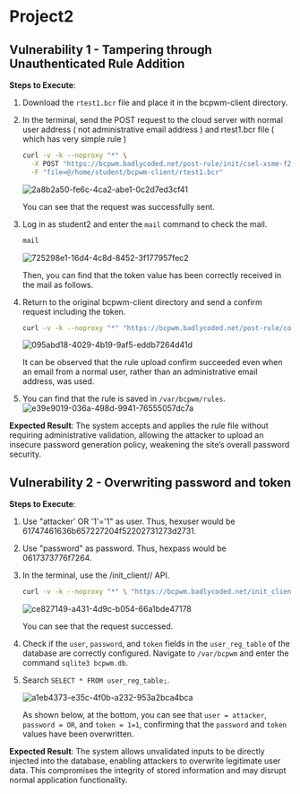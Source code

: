 # Project2

## Vulnerability 1 - Tampering through Unauthenticated Rule Addition
**Steps to Execute**: 
1. Download the `rtest1.bcr` file and place it in the bcpwm-client directory.
2. In the terminal, send the POST request to the cloud server with normal user address ( not administrative email address ) and rtest1.bcr file ( which has very simple rule )
   ```bash
   curl -v -k --noproxy "*" \
     -X POST "https://bcpwm.badlycoded.net/post-rule/init/csel-xsme-f24-csci4271-23.cselabs.umn.edu/student2" \
     -F "file=@/home/student/bcpwm-client/rtest1.bcr"
   ```
   ![2a8b2a50-fe6c-4ca2-abe1-0c2d7ed3cf41](https://github.com/user-attachments/assets/2c5de53f-da15-4990-b9f5-bac5a41edf13)

   You can see that the request was successfully sent.

4. Log in as student2 and enter the `mail` command to check the mail.
   ```bash
   mail
   ```
   ![725298e1-16d4-4c8d-8452-3f177957fec2](https://github.com/user-attachments/assets/53735242-b6c6-4945-b1bf-833d664662bc)

   Then, you can find that the token value has been correctly received in the mail as follows.

  

4. Return to the original bcpwm-client directory and send a confirm request including the token.
   ```bash
   curl -v -k --noproxy "*" "https://bcpwm.badlycoded.net/post-rule/confirm/csel-xsme-f24-csci4271-23.cselabs.umn.edu/aLsSdYYcYQPo"
   ```
   ![095abd18-4029-4b19-9af5-eddb7264d41d](https://github.com/user-attachments/assets/acdad9c5-9f2a-4de4-97a6-e1557fe10a00)

   It can be observed that the rule upload confirm succeeded even when an email from a normal user, rather than an administrative email address, was used.

5. You can find that the rule is saved in `/var/bcpwm/rules`.
   ![e39e9019-036a-498d-9941-76555057dc7a](https://github.com/user-attachments/assets/9e67a674-c7fd-4bf1-bfd2-69452128a328)



**Expected Result**: The system accepts and applies the rule file without requiring administrative validation, allowing the attacker to upload an insecure password generation policy, weakening the site’s overall password security.


## Vulnerability 2 - Overwriting password and token
**Steps to Execute**: 
1. Use "attacker' OR '1'='1" as user. Thus, hexuser would be 61747461636b657227204f52202731273d2731.
2. Use "password" as password. Thus, hexpass would be 0617373776f7264.
3. In the terminal, use the /init_client/<string>/<string> API.
   ```bash
   curl -v -k --noproxy "*" \ "https://bcpwm.badlycoded.net/init_client/61747461636b657227204f52202731273d2731/70617373776f7264"
   ```
   ![ce827149-a431-4d9c-b054-66a1bde47178](https://github.com/user-attachments/assets/74456a59-3142-4c41-ae2e-870e365276d3)
   
   You can see that the request successed.
   
5. Check if the `user`, `password`, and `token` fields in the `user_reg_table` of the database are correctly configured. Navigate to `/var/bcpwm` and enter the command `sqlite3 bcpwm.db`.
6. Search `SELECT * FROM user_reg_table;`.
   
   ![a1eb4373-e35c-4f0b-a232-953a2bca4bca](https://github.com/user-attachments/assets/15ebe650-ed37-4f63-ad2d-d733a668ce98)

   As shown below, at the bottom, you can see that `user = attacker`, `password = OR`, and `token = 1=1`, confirming that the `password` and `token` values have been overwritten.

**Expected Result**: The system allows unvalidated inputs to be directly injected into the database, enabling attackers to overwrite legitimate user data. This compromises the integrity of stored information and may disrupt normal application functionality.


 

